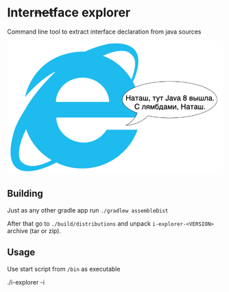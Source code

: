 # Inter~~net~~face explorer

Command line tool to extract interface declaration from java sources

![Meme with Internet Explorer](images/ie.png)

## Building

Just as any other gradle app run
```./gradlew assembleDist```

After that go to ```./build/distributions``` and unpack ```i-explorer-<VERSION>``` archive (tar or zip).

## Usage

Use start script from `/bin` as executable

./i-explorer -i <path to input file> <any other additional args>